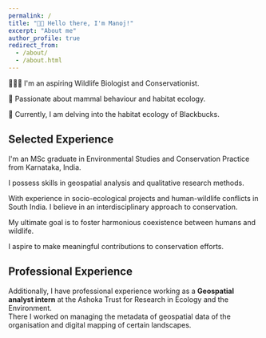 ```yaml
---
permalink: /
title: "👋🏼 Hello there, I'm Manoj!"
excerpt: "About me"
author_profile: true
redirect_from: 
  - /about/
  - /about.html
---
```




👨🏽‍🔬 I'm an aspiring Wildlife Biologist and Conservationist.

🫎 Passionate about mammal behaviour and habitat ecology.

🦌 Currently, I am delving into the habitat ecology of Blackbucks.

## Selected Experience

I'm an MSc graduate in Environmental Studies and Conservation Practice from Karnataka, India.

I possess skills in geospatial analysis and qualitative research methods.

With experience in socio-ecological projects and human-wildlife conflicts in South India. I believe in an interdisciplinary approach to conservation.

My ultimate goal is to foster harmonious coexistence between humans and wildlife.

I aspire to make meaningful contributions to conservation efforts.

## Professional Experience
Additionally, I have professional experience working as a **Geospatial analyst intern** at the Ashoka Trust for Research in Ecology and the Environment. \
There I worked on managing the metadata of geospatial data of the organisation and digital mapping of certain landscapes.






